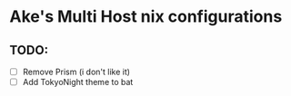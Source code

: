 # Ake's Multi Host nix configurations

## TODO:

- [ ] Remove Prism (i don't like it)
- [ ] Add TokyoNight theme to bat
